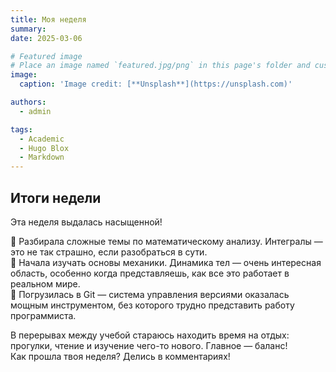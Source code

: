 ```yaml
---
title: Моя неделя
summary: 
date: 2025-03-06

# Featured image
# Place an image named `featured.jpg/png` in this page's folder and customize its options here.
image:
  caption: 'Image credit: [**Unsplash**](https://unsplash.com)'

authors:
  - admin

tags:
  - Academic
  - Hugo Blox
  - Markdown
---
```


## Итоги недели  

Эта неделя выдалась насыщенной!  

🔹 Разбирала сложные темы по математическому анализу. Интегралы — это не так страшно, если разобраться в сути.  
🔹 Начала изучать основы механики. Динамика тел — очень интересная область, особенно когда представляешь, как все это работает в реальном мире.  
🔹 Погрузилась в Git — система управления версиями оказалась мощным инструментом, без которого трудно представить работу программиста.  

В перерывах между учебой стараюсь находить время на отдых: прогулки, чтение и изучение чего-то нового. Главное — баланс!  
Как прошла твоя неделя? Делись в комментариях!  
